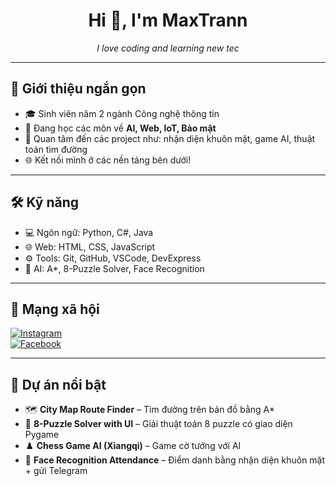 <h1 align="center">Hi 👋, I'm MaxTrann</h1>
<p align="center"><em>I love coding and learning new tec</em></p>

---

## 🔎 Giới thiệu ngắn gọn

- 🎓 Sinh viên năm 2 ngành Công nghệ thông tin  
- 🌱 Đang học các môn về **AI, Web, IoT, Bảo mật**  
- 🤖 Quan tâm đến các project như: nhận diện khuôn mặt, game AI, thuật toán tìm đường  
- 🌐 Kết nối mình ở các nền tảng bên dưới!

---

## 🛠️ Kỹ năng

- 💻 Ngôn ngữ: Python, C#, Java  
- 🌐 Web: HTML, CSS, JavaScript  
- ⚙️ Tools: Git, GitHub, VSCode, DevExpress  
- 🧠 AI: A*, 8-Puzzle Solver, Face Recognition  

---

## 📱 Mạng xã hội

[![Instagram](https://img.shields.io/badge/Instagram-E4405F?style=for-the-badge&logo=instagram&logoColor=white)](https://www.instagram.com)  
[![Facebook](https://img.shields.io/badge/Facebook-1877F2?style=for-the-badge&logo=facebook&logoColor=white)](https://www.facebook.com)

---

## 🚀 Dự án nổi bật

- 🗺️ **City Map Route Finder** – Tìm đường trên bản đồ bằng A*  
- 🧩 **8-Puzzle Solver with UI** – Giải thuật toán 8 puzzle có giao diện Pygame  
- ♟️ **Chess Game AI (Xiangqi)** – Game cờ tướng với AI  
- 📸 **Face Recognition Attendance** – Điểm danh bằng nhận diện khuôn mặt + gửi Telegram
